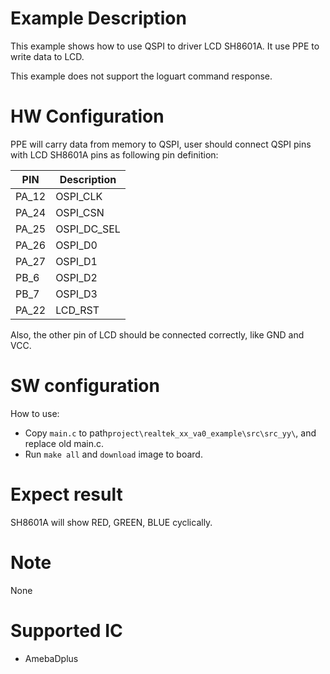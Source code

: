 #  Example Description

This example shows how to use QSPI to driver LCD SH8601A. It use PPE to write data to LCD.

This example does not support the loguart command response.

# HW Configuration

PPE will carry data from memory to QSPI, user should connect QSPI pins with LCD SH8601A pins as following pin definition:

|  PIN   | Description |
|  ----  | ----        |
| PA_12  | OSPI_CLK    |
| PA_24  | OSPI_CSN    |
| PA_25  | OSPI_DC_SEL |
| PA_26  | OSPI_D0     |
| PA_27  | OSPI_D1     |
| PB_6   | OSPI_D2     |
| PB_7   | OSPI_D3     |
| PA_22  | LCD_RST     |

Also, the other pin of LCD should be connected correctly, like GND and VCC.

#  SW configuration

How to use:
* Copy `main.c` to path`project\realtek_xx_va0_example\src\src_yy\`, and replace old main.c.
* Run `make all` and `download` image to board.

#  Expect result

SH8601A will show RED, GREEN, BLUE cyclically.

#  Note

None

#  Supported IC

* AmebaDplus


